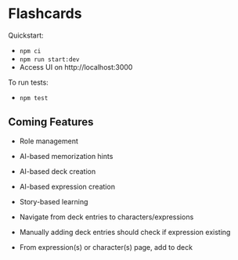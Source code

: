 # Flashcards

Quickstart:
- `npm ci`
- `npm run start:dev`
- Access UI on http://localhost:3000

To run tests:
- `npm test`

## Coming Features

- Role management

- AI-based memorization hints
- AI-based deck creation
- AI-based expression creation
- Story-based learning
- Navigate from deck entries to characters/expressions

- Manually adding deck entries should check if expression existing
- From expression(s) or character(s) page, add to deck
